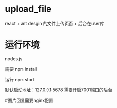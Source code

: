 # upload_file
react + ant desgin 的文件上传页面 + 后台在user库

# 运行环境
nodes.js

需要 npm install 

运行 npm start

默认启动地址：127.0.0.1:5678
需要开启7001端口的后台

#图片回显需要nginx配置
